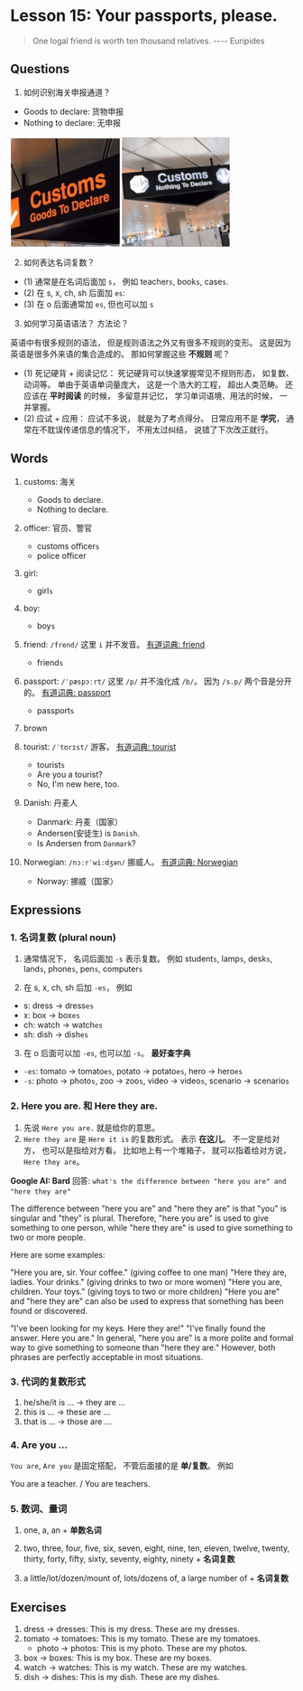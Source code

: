 # Lesson 15: Your passports, please.

> One logal friend is worth ten thousand relatives. ---- Euripides


## Questions

1. 如何识别海关申报通道？

+ Goods to declare: 货物申报
+ Nothing to declare: 无申报

![](./images/015/customs-goods-to-declare.jpg)
![](./images/015/customs-nothing-to-declare.jpg)

2. 如何表达名词复数？

+ (1) 通常是在名词后面加 `s`， 例如 teacher`s`, book`s`, case`s`.
+ (2) 在 s, x, ch, sh 后面加 `es`:
+ (3) 在 o 后面通常加 `es`, 但也可以加 `s`

3. 如何学习英语语法？ 方法论？

英语中有很多规则的语法， 但是规则语法之外又有很多不规则的变形。 这是因为英语是很多外来语的集合造成的。
那如何掌握这些 **不规则** 呢？

+ (1) 死记硬背 + 阅读记忆： 死记硬背可以快速掌握常见不规则形态， 如复数、动词等。 单由于英语单词量庞大， 这是一个浩大的工程， 超出人类范畴。 还应该在 **平时阅读** 的时候， 多留意并记忆， 学习单词语境、用法的时候， 一并掌握。
+ (2) 应试 + 应用： 应试不多说， 就是为了考点得分。 日常应用不是 **学究**， 通常在不耽误传递信息的情况下， 不用太过纠结， 说错了下次改正就行。

## Words

1. customs: 海关
    + Goods to declare.
    + Nothing to declare.


2. officer: 官员、警官
    + customs officer`s`
    + police officer

3. girl:
    + girl`s`

4. boy:
    + boy`s`

5. friend: `/frend/` 这里 `i` 并不发音。 [有道词典: friend](https://dict.youdao.com/result?word=friend&lang=en)
    + friend`s`

6. passport: `/ˈpæspɔːrt/` 这里 `/p/` 并不浊化成 `/b/`。 因为 `/s.p/` 两个音是分开的。 [有道词典: passport](https://dict.youdao.com/result?word=passport&lang=en)
    + passport`s`

7. brown

8. tourist: `/ˈtʊrɪst/` 游客。 [有道词典: tourist](https://dict.youdao.com/result?word=tourist&lang=en)
    + tourist`s`
    + Are you a tourist?
    + No, I'm new here, too.

9. Danish: 丹麦人
    + Danmark: 丹麦（国家）
    + Andersen(安徒生) is `Danish`.
    + Is Andersen from `Danmark`?

10. Norwegian: `/nɔːrˈwiːdʒən/` 挪威人。 [有道词典: Norwegian](https://dict.youdao.com/result?word=Norwegian&lang=en)
    + Norway: 挪威（国家）


## Expressions 

### 1. 名词复数 (plural noun)

1. 通常情况下， 名词后面加 `-s` 表示复数。 例如 student`s`, lamp`s`, desk`s`, land`s`, phone`s`, pen`s`, computer`s`

2. 在 s, x, ch, sh 后加 `-es`， 例如

+ s: dress -> dress`es`
+ x: box -> box`es`
+ ch: watch -> watch`es`
+ sh: dish -> dish`es`

3. 在 o 后面可以加 `-es`, 也可以加 `-s`。 **最好查字典**

+ `-es`: tomato -> tomato`es`, potato -> potato`es`, hero -> hero`es`
+ `-s`: photo -> photo`s`, zoo -> zoo`s`, video -> video`s`, scenario -> scenario`s`

<!-- 
根据 o 的读音决定。 单也有例外。

Generally, if a noun ending in O is pronounced with a `hard/long O` sound, then the plural suffix is `S`. If the noun is pronounced with a `soft/short O` sound, then the plural suffix is `es`. However, there are some exceptions to this rule, so it is always best to check a dictionary to be sure.

+ hard/long O, sounds like : Oh `/oʊ/` + s
+ soft/short O, sounds like : Awe `/ɔː/` + es
 -->

### 2. Here you are. 和 Here they are.

1. 先说 `Here you are.` 就是给你的意思。
2. `Here they are` 是 `Here it is` 的复数形式。 表示 **在这儿**。 不一定是给对方， 也可以是指给对方看。 比如地上有一个堆箱子， 就可以指着给对方说， `Here they are`。 

**Google AI: Bard** 回答: `what's the difference between "here you are" and "here they are"`

The difference between "here you are" and "here they are" is that "you" is singular and "they" is plural. Therefore, "here you are" is used to give something to one person, while "here they are" is used to give something to two or more people.

Here are some examples:

"Here you are, sir. Your coffee." (giving coffee to one man)
"Here they are, ladies. Your drinks." (giving drinks to two or more women)
"Here you are, children. Your toys." (giving toys to two or more children)
"Here you are" and "here they are" can also be used to express that something has been found or discovered.

"I've been looking for my keys. Here they are!"
"I've finally found the answer. Here you are."
In general, "here you are" is a more polite and formal way to give something to someone than "here they are." However, both phrases are perfectly acceptable in most situations.


### 3. 代词的复数形式

1. he/she/it is ... -> they are ...
2. this is ... -> these are ...
3. that is ... -> those are ...

### 4. Are you ...

`You are`, `Are you` 是固定搭配， 不管后面接的是 **单/复数**。 例如

You are a teacher. / You are teachers.

### 5. 数词、量词

1. one, a, an + **单数名词**

2. two, three, four, five, six, seven, eight, nine, ten, eleven, twelve, twenty, thirty,  forty, fifty, sixty, seventy, eighty, ninety + **名词复数**

3. a little/lot/dozen/mount of, lots/dozens of, a large number of + **名词复数**



## Exercises

1. dress -> dresses: This is my dress. These are my dresses.
2. tomato -> tomatoes: This is my tomato. These are my tomatoes.
    + photo -> photos: This is my photo. These are my photos.
3. box -> boxes: This is my box. These are my boxes.
4. watch -> watches: This is my watch. These are my watches.
5. dish -> dishes: This is my dish. These are my dishes.


